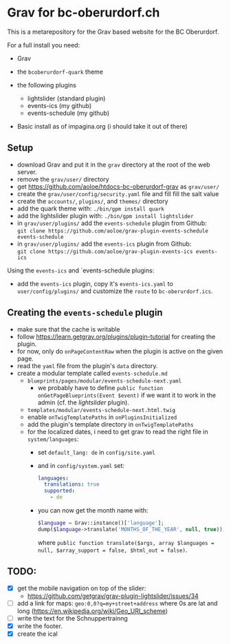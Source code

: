 # Grav for bc-oberurdorf.ch

This is a metarepository for the Grav based website for the BC Oberurdorf.

For a full install you need:

- Grav
- the `bcoberurdorf-quark` theme
- the following plugins
  - lightslider (standard plugin)
  - events-ics (my github)
  - events-schedule (my github)

- Basic install as of impagina.org (i should take it out of there)

## Setup

- download Grav and put it in the `grav` directory at the root of the web server.
- remove the `grav/user/` directory
- get <https://github.com/aoloe/htdocs-bc-oberurdorf-grav> as `grav/user/`
- create the `grav/user/config/security.yaml` file and fill fill the salt value
- create the `accounts/`, `plugins/`, and `themes/` directory
- add the quark theme with: `./bin/gpm install quark`
- add the lightslider plugin with: `./bin/gpm install lightslider`
- in `grav/user/plugins/` add the `events-schedule` plugin from Github:  
  `git clone https://github.com/aoloe/grav-plugin-events-schedule events-schedule`
- in `grav/user/plugins/` add the `events-ics` plugin from Github:  
  `git clone https://github.com/aoloe/grav-plugin-events-ics events-ics`


Using the `events-ics` and `events-schedule plugins:

- add the `events-ics` plugin, copy it's `events-ics.yaml` to `user/config/plugins/` and customize the `route` to `bc-oberurdorf.ics`.

## Creating the `events-schedule` plugin

- make sure that the cache is writable
- follow <https://learn.getgrav.org/plugins/plugin-tutorial> for creating the plugin.
- for now, only do `onPageContentRaw` when the plugin is active on the given page.
- read the `yaml` file from the plugin's `data` directory.
- create a modular template called `events-schedule.md`
  - `blueprints/pages/modular/events-schedule-next.yaml`
     - we probably have to define `public function onGetPageBlueprints(Event $event)` if we want it to work in the admin (cf. the _lightslider_ plugin).
  - `templates/modular/events-schedule-next.html.twig`
  - enable `onTwigTemplatePaths` in `onPluginsInitialized`
  - add the plugin's template directory in `onTwigTemplatePaths`
  - for the localized dates, i need to get grav to read the right file in `system/languages`:
    - set `default_lang: de` in `config/site.yaml`
    - and in `config/system.yaml` set:

        ```yaml
        languages:
          translations: true
          supported:
            - de
        ```
    - you can now get the month name with:

      ```php
      $language = Grav::instance()['language'];
      dump($language->translate('MONTHS_OF_THE_YEAR', null, true));
      ```

      where `public function translate($args, array $languages = null, $array_support = false, $html_out = false)`.



## TODO:

- [x] get the mobile navigation on top of the slider:
  - https://github.com/getgrav/grav-plugin-lightslider/issues/34
- [ ] add a link for maps: `geo:0,0?q=my+street+address` where 0s are lat and long (https://en.wikipedia.org/wiki/Geo_URI_scheme)
- [ ] write the text for the Schnuppertrainng
- [x] write the footer.
- [x] create the ical
